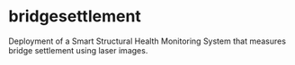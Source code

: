 # bridgesettlement
Deployment of a Smart Structural Health Monitoring System that measures bridge settlement using laser images. 
